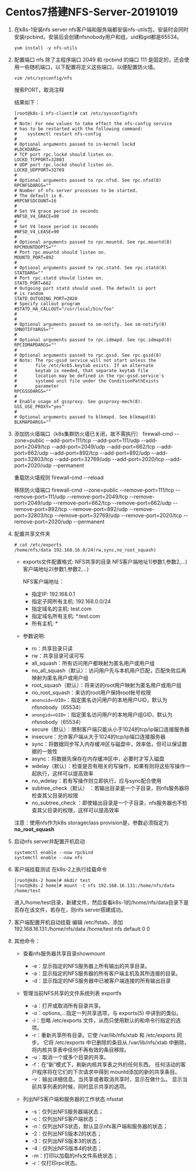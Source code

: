 # Centos7搭建NFS-Server-20191019


1. 在k8s-1安装nfs server
    nfs客户端和服务端都安装nfs-utils包，安装时会同时安装rpcbind。安装后会创建nfsnobody用户和组，uid和gid都是65534。

    ```shell
    yum install -y nfs-utils
    ```

2. 配置端口
    nfs 除了主程序端口 2049 和 rpcbind 的端口 111 是固定的，还会使用一些随机端口，以下配置将定义这些端口，以便配置防火墙。

    ```shell
    vim /etc/sysconfig/nfs
    ```

    搜索PORT，取消注释

    结果如下：

    ```shell
    [root@k8s-1 nfs-client]# cat /etc/sysconfig/nfs
    #
    # Note: For new values to take effect the nfs-config service
    # has to be restarted with the following command:
    #    systemctl restart nfs-config
    #
    # Optional arguments passed to in-kernel lockd
    #LOCKDARG=
    # TCP port rpc.lockd should listen on.
    LOCKD_TCPPORT=32803
    # UDP port rpc.lockd should listen on.
    LOCKD_UDPPORT=32769
    #
    # Optional arguments passed to rpc.nfsd. See rpc.nfsd(8)
    RPCNFSDARGS=""
    # Number of nfs server processes to be started.
    # The default is 8.
    #RPCNFSDCOUNT=16
    #
    # Set V4 grace period in seconds
    #NFSD_V4_GRACE=90
    #
    # Set V4 lease period in seconds
    #NFSD_V4_LEASE=90
    #
    # Optional arguments passed to rpc.mountd. See rpc.mountd(8)
    RPCMOUNTDOPTS=""
    # Port rpc.mountd should listen on.
    MOUNTD_PORT=892
    #
    # Optional arguments passed to rpc.statd. See rpc.statd(8)
    STATDARG=""
    # Port rpc.statd should listen on.
    STATD_PORT=662
    # Outgoing port statd should used. The default is port
    # is random
    STATD_OUTGOING_PORT=2020
    # Specify callout program
    #STATD_HA_CALLOUT="/usr/local/bin/foo"
    #
    #
    # Optional arguments passed to sm-notify. See sm-notify(8)
    SMNOTIFYARGS=""
    #
    # Optional arguments passed to rpc.idmapd. See rpc.idmapd(8)
    RPCIDMAPDARGS=""
    #
    # Optional arguments passed to rpc.gssd. See rpc.gssd(8)
    # Note: The rpc-gssd service will not start unless the
    #       file /etc/krb5.keytab exists. If an alternate
    #       keytab is needed, that separate keytab file
    #       location may be defined in the rpc-gssd.service's
    #       systemd unit file under the ConditionPathExists
    #       parameter
    RPCGSSDARGS=""
    #
    # Enable usage of gssproxy. See gssproxy-mech(8).
    GSS_USE_PROXY="yes"
    #
    # Optional arguments passed to blkmapd. See blkmapd(8)
    BLKMAPDARGS=""
    ```

3. 添加防火墙端口（k8s集群防火墙已关闭，故不需执行）
    firewall-cmd --zone=public --add-port=111/tcp --add-port=111/udp --add-port=2049/tcp --add-port=2049/udp --add-port=662/tcp --add-port=662/udp --add-port=892/tcp --add-port=892/udp --add-port=32803/tcp --add-port=32769/udp --add-port=2020/tcp --add-port=2020/udp --permanent

    重载防火墙规则
    firewall-cmd --reload

    移除防火墙端口
    firewall-cmd --zone=public --remove-port=111/tcp --remove-port=111/udp --remove-port=2049/tcp --remove-port=2049/udp --remove-port=662/tcp --remove-port=662/udp --remove-port=892/tcp --remove-port=892/udp --remove-port=32803/tcp --remove-port=32769/udp --remove-port=2020/tcp --remove-port=2020/udp --permanent

4. 配置共享文件夹

    ```shell
    # cat /etc/exports
    /home/nfs/data 192.168.16.0/24(rw,sync,no_root_squash)
    ```

    - exports文件配置格式: NFS共享的目录 NFS客户端地址1(参数1,参数2,...) 客户端地址2(参数1,参数2,...)
  
        NFS客户端地址：
        - 指定IP: 192.168.0.1
        - 指定子网所有主机: 192.168.0.0/24
        - 指定域名的主机: test.com
        - 指定域名所有主机: *.test.com
        - 所有主机: *

    - 参数说明:
        - ro：共享目录只读
        - rw：共享目录可读可写
        - all_squash：所有访问用户都映射为匿名用户或用户组
        - no_all_squash（默认）：访问用户先与本机用户匹配，匹配失败后再映射为匿名用户或用户组
        - root_squash（默认）：将来访的root用户映射为匿名用户或用户组
        - no_root_squash：来访的root用户保持root帐号权限
        - `anonuid=<UID>`：指定匿名访问用户的本地用户UID，默认为nfsnobody（65534）
        - `anongid=<GID>`：指定匿名访问用户的本地用户组GID，默认为nfsnobody（65534）
        - secure（默认）：限制客户端只能从小于1024的tcp/ip端口连接服务器
        - insecure：允许客户端从大于1024的tcp/ip端口连接服务器
        - sync：将数据同步写入内存缓冲区与磁盘中，效率低，但可以保证数据的一致性
        - async：将数据先保存在内存缓冲区中，必要时才写入磁盘
        - wdelay（默认）：检查是否有相关的写操作，如果有则将这些写操作一起执行，这样可以提高效率
        - no_wdelay：若有写操作则立即执行，应与sync配合使用
        - subtree_check（默认） ：若输出目录是一个子目录，则nfs服务器将检查其父目录的权限
        - no_subtree_check ：即使输出目录是一个子目录，nfs服务器也不检查其父目录的权限，这样可以提高效率

    注意：使用nfs作为k8s storageclass provision是，参数必须指定为**no_root_squash**

5. 启动nfs server并配置开机启动

    ```shell
    systemctl enable --now rpcbind
    systemctl enable --now nfs
    ```

6. 客户端挂载测试
    在k8s-2上执行挂载命令

    ```shell
    [root@k8s-2 home]# mkdir test
    [root@k8s-2 home]# mount -t nfs 192.168.16.131:/home/nfs/data /home/test
    ```

    进入/home/test目录，新建文件，然后查看k8s-1的/home/nfs/data目录下是否存在该文件，若存在，则nfs server搭建成功。

7. 客户端配置开机自动挂载
    编辑 /etc/fstab，添加
    192.168.16.131:/home/nfs/data  /home/test  nfs  default  0 0

8. 其他命令：
    - 查看nfs服务器共享目录showmount
      - -e：显示指定的NFS服务器上所有输出的共享目录。
      - -a：显示指定的NFS服务器的所有客户端主机及其所连接的目录。
      - -d：显示指定的NFS服务器中已被客户端连接的所有输出目录

    - 管理当前NFS共享的文件系统列表 exportfs
      - -a：打开或取消所有目录共享。
      - -o：options,…指定一列共享选项，与 exports(5) 中讲到的类似。
      - -i：忽略 /etc/exports 文件，从而只使用默认的和命令行指定的选项。
      - -r：重新共享所有目录。它使 /var/lib/nfs/xtab 和 /etc/exports 同步。 它将 /etc/exports 中已删除的条目从 /var/lib/nfs/xtab 中删除，将内核共享表中任何不再有效的条目移除。
      - -u：取消一个或多个目录的共享。
      - -f：在“新”模式下，刷新内核共享表之外的任何东西。 任何活动的客户程序将在它们的下次请求中得到 mountd添加的新的共享条目。
      - -v：输出详细信息。当共享或者取消共享时，显示在做什么。 显示当前共享列表的时候，同时显示共享的选项。

    - 列出NFS客户端和服务器的工作状态 nfsstat
      - -s：仅列出NFS服务器端状态；
      - -c：仅列出NFS客户端状态；
      - -n：仅列出NFS状态，默认显示nfs客户端和服务器的状态；
      - -2：仅列出NFS版本2的状态；
      - -3：仅列出NFS版本3的状态；
      - -4：仅列出NFS版本4的状态；
      - -m：打印以加载的nfs文件系统状态；
      - -r：仅打印rpc状态。

